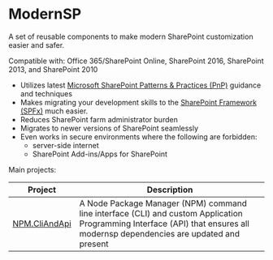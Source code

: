 
# ModernSP
A set of reusable components to make modern SharePoint customization easier and safer.

Compatible with: Office 365/SharePoint Online, SharePoint 2016, SharePoint 2013, and SharePoint 2010

- Utilizes latest [Microsoft SharePoint Patterns & Practices (PnP)](https://dev.office.com/patterns-and-practices) guidance and techniques
- Makes migrating your development skills to the [SharePoint Framework (SPFx)](https://dev.office.com/sharepoint/docs/spfx/sharepoint-framework-overview) much easier.
- Reduces SharePoint farm administrator burden
- Migrates to newer versions of SharePoint seamlessly
- Even works in secure environments where the following are forbidden:
    - server-side internet
    - SharePoint Add-ins/Apps for SharePoint

Main projects:

| Project | Description |
| --- | --- |
| [NPM.CliAndApi](https://github.com/ModernSP/NPM.CliAndApi) | A Node Package Manager (NPM) command line interface (CLI) and custom Application Programming Interface (API) that ensures all modernsp dependencies are updated and present |
